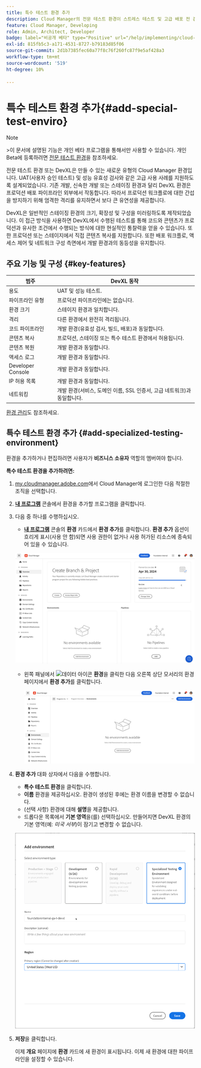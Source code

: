 ```yaml
---
title: 특수 테스트 환경 추가
description: Cloud Manager의 전문 테스트 환경이 스트레스 테스트 및 고급 배포 전 검사에 이상적인, 프로덕션에 가까운 조건에서 기능을 확인할 수 있는 전용 공간을 제공하는 방법에 대해 알아봅니다.
feature: Cloud Manager, Developing
role: Admin, Architect, Developer
badge: label="비공개 베타" type="Positive" url="/help/implementing/cloud-manager/release-notes/current.md#gitlab-bitbucket"
exl-id: 815fb5c3-a171-4531-8727-b79183d85f06
source-git-commit: 2d1b7385fec60a77f8c76f260fc87f9e5af428a3
workflow-type: tm+mt
source-wordcount: '519'
ht-degree: 10%

---
```


# 특수 테스트 환경 추가{#add-special-test-enviro}

>[!NOTE]
>
>&#x200B;>이 문서에 설명된 기능은 개인 베타 프로그램을 통해서만 사용할 수 있습니다. 개인 Beta에 등록하려면 [전문 테스트 환경](/help/implementing/cloud-manager/release-notes/current.md#specialized-test-environment)을 참조하세요.

전문 테스트 환경 또는 DevXL은 만들 수 있는 새로운 유형의 Cloud Manager 환경입니다. UAT(사용자 승인 테스트) 및 성능 유효성 검사와 같은 고급 사용 사례를 지원하도록 설계되었습니다. 기존 개발, 신속한 개발 또는 스테이징 환경과 달리 DevXL 환경은 프로덕션 배포 파이프라인 외부에서 작동합니다. 따라서 프로덕션 워크플로에 대한 간섭을 방지하기 위해 엄격한 격리를 유지하면서 보다 큰 유연성을 제공합니다.

DevXL은 일반적인 스테이징 환경의 크기, 확장성 및 구성을 미러링하도록 제작되었습니다. 이 접근 방식을 사용하면 DevXL에서 수행된 테스트를 통해 코드와 콘텐츠가 프로덕션과 유사한 조건에서 수행되는 방식에 대한 현실적인 통찰력을 얻을 수 있습니다. 또한 프로덕션 또는 스테이지에서 직접 콘텐츠 복사를 지원합니다. 또한 배포 워크플로, 액세스 제어 및 네트워크 구성 측면에서 개발 환경과의 동등성을 유지합니다.

## 주요 기능 및 구성 {#key-features}

| 범주 | DevXL 동작 |
| --- | --- |
| 용도 | UAT 및 성능 테스트. |
| 파이프라인 유형 | 프로덕션 파이프라인에는 없습니다. |
| 환경 크기 | 스테이지 환경과 일치합니다. |
| 격리 | 다른 환경에서 완전히 격리됩니다. |
| 코드 파이프라인 | 개발 환경(유효성 검사, 빌드, 배포)과 동일합니다. |
| 콘텐츠 복사 | 프로덕션, 스테이징 또는 특수 테스트 환경에서 허용됩니다. |
| 콘텐츠 복원 | 개발 환경과 동일합니다. |
| 액세스 로그 | 개발 환경과 동일합니다. |
| Developer Console | 개발 환경과 동일합니다. |
| IP 허용 목록 | 개발 환경과 동일합니다. |
| 네트워킹 | 개발 환경(서비스, 도메인 이름, SSL 인증서, 고급 네트워크)과 동일합니다. |

[환경 관리](/help/implementing/cloud-manager/manage-environments.md)도 참조하세요.

## 특수 테스트 환경 추가 {#add-specialized-testing-environment}

환경을 추가하거나 편집하려면 사용자가 **비즈니스 소유자** 역할의 멤버여야 합니다.

**특수 테스트 환경을 추가하려면:**

1. [my.cloudmanager.adobe.com](https://my.cloudmanager.adobe.com/)에서 Cloud Manager에 로그인한 다음 적절한 조직을 선택합니다.

1. **[내 프로그램](/help/implementing/cloud-manager/navigation.md#my-programs)** 콘솔에서 환경을 추가할 프로그램을 클릭합니다.

1. 다음 중 하나를 수행하십시오.

   * **[내 프로그램](/help/implementing/cloud-manager/navigation.md#my-programs)** 콘솔의 **환경** 카드에서 **환경 추가**&#x200B;를 클릭합니다.
**환경 추가** 옵션이 흐리게 표시(사용 안 함)되면 사용 권한이 없거나 사용 허가된 리소스에 종속되어 있을 수 있습니다.

   ![환경 카드](assets/no-environments.png)

   * 왼쪽 패널에서 ![데이터 아이콘](https://spectrum.adobe.com/static/icons/workflow_18/Smock_Data_18_N.svg) **환경**&#x200B;을 클릭한 다음 오른쪽 상단 모서리의 환경 페이지에서 **환경 추가**&#x200B;를 클릭합니다.

     ![환경 탭](assets/environments-tab.png)

1. **환경 추가** 대화 상자에서 다음을 수행합니다.

   * **특수 테스트 환경**&#x200B;을 클릭합니다.
   * **이름** 환경을 제공하십시오. 환경이 생성된 후에는 환경 이름을 변경할 수 없습니다.
   * (선택 사항) 환경에 대해 **설명**&#x200B;을 제공합니다.
   * 드롭다운 목록에서 **기본 영역**&#x200B;을(를) 선택하십시오. 만들어지면 DevXL 환경의 기본 영역(예: *미국 서부*)이 잠기고 변경할 수 없습니다.

   ![전문화된 테스트 환경 라디오 버튼이 선택된 환경 추가 대화 상자](assets/specialized-test-environment.png)

1. **저장**&#x200B;을 클릭합니다.

   이제 **개요** 페이지에 **환경** 카드에 새 환경이 표시됩니다. 이제 새 환경에 대한 파이프라인을 설정할 수 있습니다.
